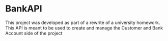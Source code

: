 # BankAPI
This project was developed as part of a rewrite of a university homework. This API is meant to be used to create and manage the Customer and Bank Account side of the project 
